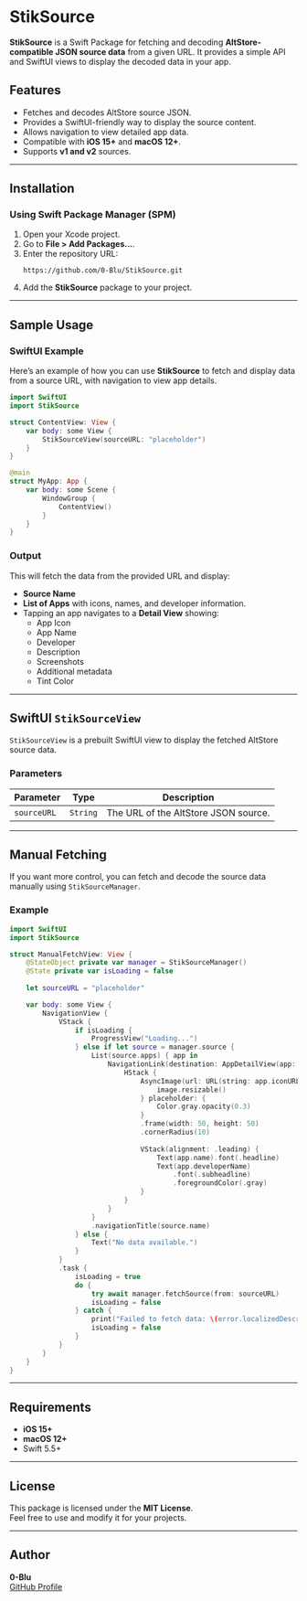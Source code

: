 # StikSource

**StikSource** is a Swift Package for fetching and decoding **AltStore-compatible JSON source data** from a given URL. It provides a simple API and SwiftUI views to display the decoded data in your app.

## Features

- Fetches and decodes AltStore source JSON.
- Provides a SwiftUI-friendly way to display the source content.
- Allows navigation to view detailed app data.
- Compatible with **iOS 15+** and **macOS 12+**.
- Supports **v1 and v2** sources.

---

## Installation

### Using Swift Package Manager (SPM)

1. Open your Xcode project.
2. Go to **File > Add Packages...**.
3. Enter the repository URL:
   ```
   https://github.com/0-Blu/StikSource.git
   ```
4. Add the **StikSource** package to your project.

---

## Sample Usage

### SwiftUI Example

Here’s an example of how you can use **StikSource** to fetch and display data from a source URL, with navigation to view app details.

```swift
import SwiftUI
import StikSource

struct ContentView: View {
    var body: some View {
        StikSourceView(sourceURL: "placeholder")
    }
}

@main
struct MyApp: App {
    var body: some Scene {
        WindowGroup {
            ContentView()
        }
    }
}
```

### Output
This will fetch the data from the provided URL and display:

- **Source Name**
- **List of Apps** with icons, names, and developer information.
- Tapping an app navigates to a **Detail View** showing:
  - App Icon
  - App Name
  - Developer
  - Description
  - Screenshots
  - Additional metadata
  - Tint Color

---

## SwiftUI `StikSourceView`

`StikSourceView` is a prebuilt SwiftUI view to display the fetched AltStore source data.

### Parameters

| Parameter     | Type         | Description                          |
|---------------|--------------|--------------------------------------|
| `sourceURL`   | `String`     | The URL of the AltStore JSON source. |

---

## Manual Fetching

If you want more control, you can fetch and decode the source data manually using `StikSourceManager`.

### Example

```swift
import SwiftUI
import StikSource

struct ManualFetchView: View {
    @StateObject private var manager = StikSourceManager()
    @State private var isLoading = false
    
    let sourceURL = "placeholder"

    var body: some View {
        NavigationView {
            VStack {
                if isLoading {
                    ProgressView("Loading...")
                } else if let source = manager.source {
                    List(source.apps) { app in
                        NavigationLink(destination: AppDetailView(app: app)) {
                            HStack {
                                AsyncImage(url: URL(string: app.iconURL)) { image in
                                    image.resizable()
                                } placeholder: {
                                    Color.gray.opacity(0.3)
                                }
                                .frame(width: 50, height: 50)
                                .cornerRadius(10)
                                
                                VStack(alignment: .leading) {
                                    Text(app.name).font(.headline)
                                    Text(app.developerName)
                                        .font(.subheadline)
                                        .foregroundColor(.gray)
                                }
                            }
                        }
                    }
                    .navigationTitle(source.name)
                } else {
                    Text("No data available.")
                }
            }
            .task {
                isLoading = true
                do {
                    try await manager.fetchSource(from: sourceURL)
                    isLoading = false
                } catch {
                    print("Failed to fetch data: \(error.localizedDescription)")
                    isLoading = false
                }
            }
        }
    }
}
```

---

## Requirements

- **iOS 15+**
- **macOS 12+**
- Swift 5.5+

---

## License

This package is licensed under the **MIT License**.  
Feel free to use and modify it for your projects.

---

## Author

**0-Blu**  
[GitHub Profile](https://github.com/0-Blu)
